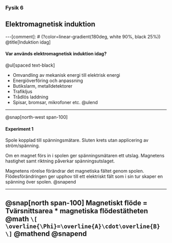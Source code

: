 ### Fysik 6
## Elektromagnetisk induktion

---[comment]: # (?color=linear-gradient(180deg, white 90%, black 25%))
@title[Induktion idag]

#### Var används elektromagnetisk induktion idag?
@ul[spaced text-black]
- Omvandling av mekanisk energi till elektrisk energi
- Energiöverföring och anpassning
- Butikslarm, metalldetektorer
- Trafikljus
- Trådlös laddning
- Spisar, bromsar, mikrofoner etc.
@ulend

---

@snap[north-west span-100]
#### Experiment 1

Spole kopplad till spänningsmätare.
Sluten krets utan applicering av ström/spänning.

Om en magnet förs in i spolen ger spänningsmätaren ett utslag. Magnetens
hastighet samt riktning påverkar spänningsutslaget.

Magnetens rörelse förändrar det magnetiska fältet genom spolen.
Flödesförändringen ger upphov till ett elektriskt fält som i sin tur
skaper en spänning över spolen.
@snapend

---
@snap[north span-100]
Magnetiskt flöde = Tvärsnittsarea * magnetiska flödestätheten
@math
`\[
\overline{\Phi}=\overline{A}\cdot\overline{B}
\]`
@mathend
@snapend
---
